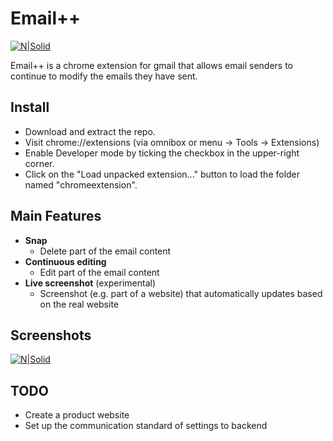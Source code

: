 # Email++

[![N|Solid](http://i.imgur.com/CfsPA1W.png)](https://nodesource.com/products/nsolid)

Email++ is a chrome extension for gmail that allows email senders to continue to modify the emails they have sent.

## Install
* Download and extract the repo.
* Visit chrome://extensions (via omnibox or menu -> Tools -> Extensions)
* Enable Developer mode by ticking the checkbox in the upper-right corner.
* Click on the "Load unpacked extension..." button to load the folder named "chromeextension".


## Main Features
* <b>Snap</b>
	* Delete part of the email content
* <b>Continuous editing</b>
	* Edit part of the email content
* <b>Live screenshot</b> (experimental)
	* Screenshot (e.g. part of a website) that automatically updates based on the real website


## Screenshots
[![N|Solid](http://i.imgur.com/ehSOFpS.png)](https://nodesource.com/products/nsolid)

## TODO
* Create a product website
* Set up the communication standard of settings to backend
